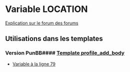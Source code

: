 # Variable LOCATION
[Explication sur le forum des forums](http://forum.forumactif.com/t294113-listing-des-variables#LOCATION)
## Utilisations dans les templates
### Version PunBB#### [Template profile_add_body](punbb/profile_add_body.md)
* [Variable à la ligne 79](../punbb/profile_add_body.tpl#L79)
